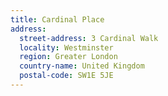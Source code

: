 ```yaml
---
title: Cardinal Place
address:
  street-address: 3 Cardinal Walk
  locality: Westminster
  region: Greater London
  country-name: United Kingdom
  postal-code: SW1E 5JE
---
```

